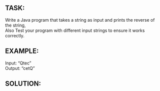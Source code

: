 

## TASK:
Write a Java program that takes a string as input and prints the reverse of the string, \
Also Test your program with different input strings to ensure it works correctly.



## EXAMPLE:
Input: “Qtec” \
Output: “cetQ”



## SOLUTION:

``` Java








```


